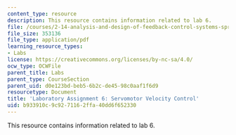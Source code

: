 ```yaml
---
content_type: resource
description: This resource contains information related to lab 6.
file: /courses/2-14-analysis-and-design-of-feedback-control-systems-spring-2014/b933910c9c9271162ffa40dd6f652330_MIT2_14S14_Lab_6.pdf
file_size: 353136
file_type: application/pdf
learning_resource_types:
- Labs
license: https://creativecommons.org/licenses/by-nc-sa/4.0/
ocw_type: OCWFile
parent_title: Labs
parent_type: CourseSection
parent_uid: d0e123bd-beb5-6b2c-de45-98c0aaf1f6d9
resourcetype: Document
title: 'Laboratory Assignment 6: Servomotor Velocity Control'
uid: b933910c-9c92-7116-2ffa-40dd6f652330
---
```

This resource contains information related to lab 6.